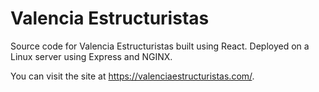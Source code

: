 # Valencia Estructuristas
Source code for Valencia Estructuristas built using React. Deployed on a Linux server using Express and NGINX.

You can visit the site at https://valenciaestructuristas.com/.
